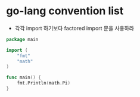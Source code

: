 # go-lang convention list

- 각각 import 하기보다 factored import 문을 사용하라
```go
package main

import (
	"fmt"
	"math"
)

func main() {
	fmt.Println(math.Pi)
}
```
